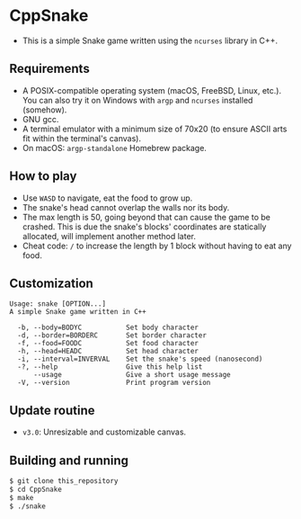 # CppSnake
- This is a simple Snake game written using the ``ncurses`` library in C++.
## Requirements
- A POSIX-compatible operating system (macOS, FreeBSD, Linux, etc.). You can also try it on Windows with ``argp`` and ``ncurses`` installed (somehow).
- GNU gcc.
- A terminal emulator with a minimum size of 70x20 (to ensure ASCII arts fit within the terminal's canvas).
- On macOS: ``argp-standalone`` Homebrew package.
## How to play
- Use ``WASD`` to navigate, eat the food to grow up.
- The snake's head cannot overlap the walls nor its body.
- The max length is 50, going beyond that can cause the game to be crashed. This is due the snake's blocks' coordinates are statically allocated, will implement another method later.
- Cheat code: ``/`` to increase the length by 1 block without having to eat any food.
## Customization
```
Usage: snake [OPTION...]
A simple Snake game written in C++

  -b, --body=BODYC           Set body character
  -d, --border=BORDERC       Set border character
  -f, --food=FOODC           Set food character
  -h, --head=HEADC           Set head character
  -i, --interval=INVERVAL    Set the snake's speed (nanosecond)
  -?, --help                 Give this help list
      --usage                Give a short usage message
  -V, --version              Print program version

```
## Update routine
- ``v3.0``: Unresizable and customizable canvas.
## Building and running
```bash
$ git clone this_repository
$ cd CppSnake
$ make
$ ./snake
```
